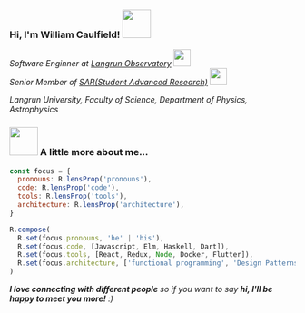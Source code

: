 <h3> Hi, I'm William Caulfield! <img src="https://media.giphy.com/media/mGcNjsfWAjY5AEZNw6/giphy.gif" width="50"></h3>

<p>
  <em>
    Software Enginner at <a href='#'>Langrun Observatory</a> <img src="https://media.giphy.com/media/WUlplcMpOCEmTGBtBW/giphy.gif" width="30">
  </em>
  <br/>
  <em>
    Senior Member of <a href='#'>SAR(Student Advanced Research)</a> <img src="https://media.giphy.com/media/fYSnHlufseco8Fh93Z/giphy.gif" width="30">
  </em>
</p>

<em>
  Langrun University, Faculty of Science, Department of Physics, Astrophysics 
</em>

### <img src="https://media.giphy.com/media/VgCDAzcKvsR6OM0uWg/giphy.gif" width="50"> A little more about me...  

```javascript
const focus = {
  pronouns: R.lensProp('pronouns'),
  code: R.lensProp('code'),
  tools: R.lensProp('tools'),
  architecture: R.lensProp('architecture'),
}

R.compose(
  R.set(focus.pronouns, 'he' | 'his'),
  R.set(focus.code, [Javascript, Elm, Haskell, Dart]),
  R.set(focus.tools, [React, Redux, Node, Docker, Flutter]),
  R.set(focus.architecture, ['functional programming', 'Design Patterns']),
)
```
<em><b>I love connecting with different people</b> so if you want to say <b>hi, I'll be happy to meet you more!</b> :)</em>
